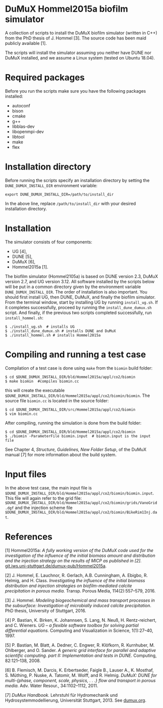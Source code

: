 # DuMuX Hommel2015a biofilm simulator
A collection of scripts to install the DuMuX
biofilm simulator (written in C++) from the PhD thesis of J. Hommel [3]. The
source code has been maid publicly available [1].

The scripts will install the simulator assuming you neither have DUNE
nor DuMuX installed, and we assume a Linux system (tested on Ubuntu 18.04).

# Required packages

Before you run the scripts make sure you have the following packages
installed:

- autoconf
- bison
- cmake
- g++
- libblas-dev
- libopenmpi-dev
- libtool
- make
- flex

# Installation directory

Before running the scripts specify an installation directory by setting
the `DUNE_DUMUX_INSTALL_DIR` environment variable:
```
export DUNE_DUMUX_INSTALL_DIR=/path/to/install_dir
```
In the above line, replace `/path/to/install_dir` with your desired installation directory.

# Installation

The simulator consists of four components:
- UG [4],
- DUNE [5],
- DuMuX [6],
- Hommel2015a [1].

The biofilm simulator (Hommel2105a) is based on DUNE version 2.3, DuMuX version 2.7,
and UG version 3.12. 
All software installed by the scripts below will be put in a common
directory given by the environment variable `DUNE_DUMUX_INSTALL_DIR`.
The order of installation is also important. You should first install UG, then
DUNE, DuMuX, and finally the biofilm simulator. From the terminal
window, start by installing UG by running `install_ug.sh`. If it completes
successfully, proceed by running the `install_dune_dumux.sh`
script. And finally, if the previous two scripts completed
successfully, run `install_hommel.sh`:

```
$ ./install_ug.sh  # installs UG
$ ./install_dune_dumux.sh # installs DUNE and DuMuX
$ ./install_hommel.sh # installs Hommel2015a
```

# Compiling and running a test case

Compilation of a test case is done using `make` from the `biomin`
build folder:
```
$ cd $DUNE_DUMUX_INSTALL_DIR/bld/Hommel2015a/appl/co2/biomin
$ make biomin  #compiles biomin.cc
```
this will create the executable `$DUNE_DUMUX_INSTALL_DIR/bld/Hommel2015a/appl/co2/biomin/biomin`.
The source file `biomin.cc` is located in the source folder:
```
$ cd $DUNE_DUMUX_INSTALL_DIR/src/Hommel2015a/appl/co2/biomin
$ vim biomin.cc
```
After compiling, running the simulation is done from the build folder:
```
$ cd $DUNE_DUMUX_INSTALL_DIR/bld/Hommel2015a/appl/co2/biomin
$ ./biomin -ParameterFile biomin.input  # biomin.input is the input file
```
See Chapter 4, *Structure, Guidelines, New Folder Setup*, of 
the DuMuX manual [7] for more information about the build system.

# Input files

In the above test case, the main input file is
`$DUNE_DUMUX_INSTALL_DIR/bld/Hommel2015a/appl/co2/biomin/biomin.input`. This
file will again refer to the grid file:
`$DUNE_DUMUX_INSTALL_DIR/bld/Hommel2015a/appl/co2/biomin/grids/VanoGrid.dgf`
and the injection scheme file
`$DUNE_DUMUX_INSTALL_DIR/bld/Hommel2015a/appl/co2/biomin/BikeRim1Inj.dat`.

# References

[1] Hommel2015a: *A fully working version of the DuMuX code used for
the investigation of the influence of the initial biomass amount and distribution and
the injection strategy on the results of MICP as published in [2].*
[git.iws.uni-stuttgart.de/dumux-pub/Hommel2015a](https://git.iws.uni-stuttgart.de/dumux-pub/Hommel2015a).

[2] J. Hommel, E. Lauchnor, R. Gerlach, A.B. Cunningham, A. Ebigbo, R. Helmig,
and H. Class. *Investigating the influence of the initial biomass distribution and
injection strategies on biofilm-mediated calcite precipitation in porous media.*
Transp. Porous Media, 114(2):557–579, 2016.

[3] J. Hommel. *Modeling biogeochemical and mass transport processes in the
subsurface: Investigation of microbially induced calcite precipitation*. PhD
thesis, University of Stuttgart, 2016.

[4] P. Bastian, K. Birken, K. Johannsen, S. Lang, N. Neuß, H. Rentz-reichert, and
C. Wieners. *UG – a flexible software toolbox for solving partial differential
equations.* Computing and Visualization in Science, 1(1):27–40, 1997.

[5] P. Bastian, M. Blatt, A. Dedner, C. Engwer, R. Klöfkorn, R. Kurnhuber,
M. Ohlberger, and O. Sander. *A generic grid interface for parallel and adaptive
scientific computing. part II: Implementation and tests in DUNE.* Computing,
82:121–138, 2008.

[6] B. Flemisch, M. Darcis, K. Erbertseder, Faigle B., Lauser A., K. Mosthaf,
S. Müthing, P. Nuske, A. Tatomir, M. Wolff, and R. Helmig. *DuMuX: DUNE
for multi-{phase, component, scale, physics, . . .} flow and transport in porous
media.* Adv. Water Resour., 34:1102–1112, 2011.

[7] *DuMux Handbook.* Lehrstuhl für Hydromechanik und
 Hydrosystemmodellierung, Universität Stuttgart, 2013. See [dumux.org](http://dumux.org).

